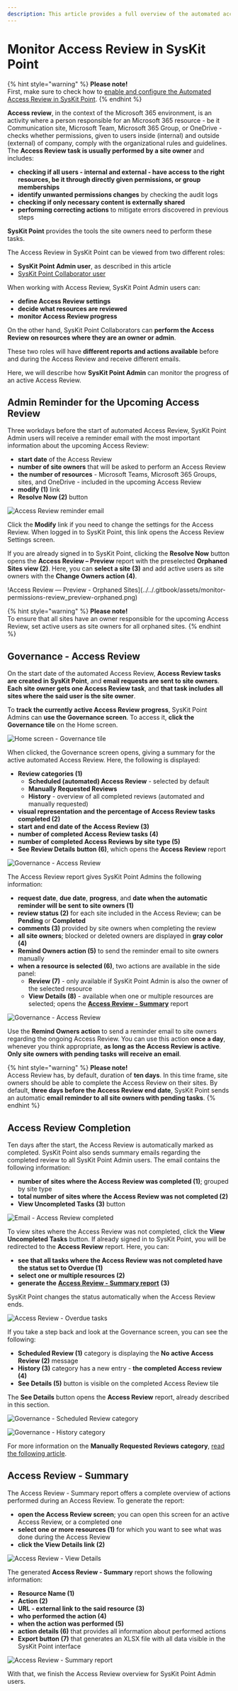 ```yaml
---
description: This article provides a full overview of the automated access review process for SysKit Point Admins.
---
```


# Monitor Access Review in SysKit Point

{% hint style="warning" %}
**Please note!**  
First, make sure to check how to [enable and configure the Automated Access Review in SysKit Point](enable-permissions-review.md).
{% endhint %}

**Access review**, in the context of the Microsoft 365 environment, is an activity where a person responsible for an Microsoft 365 resource - be it Communication site, Microsoft Team, Microsoft 365 Group, or OneDrive - checks whether permissions, given to users inside \(internal\) and outside \(external\) of company, comply with the organizational rules and guidelines. The **Access Review task is usually performed by a site owner** and includes:

* **checking if all users - internal and external - have access to the right resources, be it through directly given permissions, or group memberships**
* **identify unwanted permissions changes** by checking the audit logs 
* **checking if only necessary content is externally shared**
* **performing correcting actions** to mitigate errors discovered in previous steps

**SysKit Point** provides the tools the site owners need to perform these tasks.

The Access Review in SysKit Point can be viewed from two different roles:

* **SysKit Point Admin user**, as described in this article
* [SysKit Point Collaborator user](permissions-review.md)

When working with Access Review, SysKit Point Admin users can:

* **define Access Review settings**
* **decide what resources are reviewed**
* **monitor Access Review progress**

On the other hand, SysKit Point Collaborators can **perform the Access Review on resources where they are an owner or admin**.

These two roles will have **different reports and actions available** before and during the Access Review and receive different emails.

Here, we will describe how **SysKit Point Admin** can monitor the progress of an active Access Review.

## Admin Reminder for the Upcoming Access Review

Three workdays before the start of automated Access Review, SysKit Point Admin users will receive a reminder email with the most important information about the upcoming Access Review:

* **start date** of the Access Review
* **number of site owners** that will be asked to perform an Access Review
* **the number of resources** - Microsoft Teams, Microsoft 365 Groups, sites, and OneDrive - included in the upcoming Access Review
* **modify \(1\)** link
* **Resolve Now \(2\)** button

![Access Review reminder email](../../.gitbook/assets/permissions-review_reminder-before.png)

Click the **Modify** link if you need to change the settings for the Access Review. When logged in to SysKit Point, this link opens the Access Review Settings screen.

If you are already signed in to SysKit Point, clicking the **Resolve Now** button opens the **Access Review – Preview** report with the preselected **Orphaned Sites view \(2\)**. Here, you can **select a site \(3\)** and add active users as site owners with the **Change Owners action \(4\)**.

!Access Review &#x2014; Preview - Orphaned Sites](../../.gitbook/assets/monitor-permissions-review_preview-orphaned.png)

{% hint style="warning" %}
**Please note!**  
To ensure that all sites have an owner responsible for the upcoming Access Review, set active users as site owners for all orphaned sites.
{% endhint %}

## Governance - Access Review

On the start date of the automated Access Review, **Access Review tasks are created in SysKit Point**, and **email requests are sent to site owners**. **Each site owner gets one Access Review task**, and **that task includes all sites where the said user is the site owner**.

To **track the currently active Access Review** **progress**, SysKit Point Admins can **use the Governance screen**. To access it, **click the Governance tile** on the Home screen.

![Home screen - Governance tile](../../.gitbook/assets/monitor-permissions-review_home-screen.png)

When clicked, the Governance screen opens, giving a summary for the active automated Access Review. Here, the following is displayed:

* **Review categories \(1\)**
  * **Scheduled \(automated\) Access Review** - selected by default
  * **Manually Requested Reviews**
  * **History** - overview of all completed reviews \(automated and manually requested\)
* **visual representation and the percentage of Access Review tasks completed \(2\)**
* **start and end date of the Access Review \(3\)**
* **number of completed Access Review tasks \(4\)**
* **number of completed Access Reviews by site type \(5\)**
* **See Review Details** **button \(6\)**, which opens the **Access Review** report

![Governance - Access Review](../../.gitbook/assets/monitor-permissions-review_governance.png)

The Access Review report gives SysKit Point Admins the following information:

* **request date**, **due date**, **progress**, and **date when the automatic reminder will be sent to site owners \(1\)**
* **review status \(2\)** for each site included in the Access Review; can be **Pending** or **Completed**
* **comments \(3\)** provided by site owners when completing the review
* **all site owners**; blocked or deleted owners are displayed in **gray color \(4\)**
* **Remind Owners action \(5\)** to send the reminder email to site owners manually 
* **when a resource is selected \(6\)**, two actions are available in the side panel:
  * **Review \(7\)** - only available if SysKit Point Admin is also the owner of the selected resource
  * **View Details \(8\)** - available when one or multiple resources are selected; opens the [**Access Review - Summary**](monitor-permissions-review.md#permissions-review-summary) report

![Governance - Access Review](../../.gitbook/assets/monitor-permissions-review_permissions-review.png)

Use the **Remind Owners action** to send a reminder email to site owners regarding the ongoing Access Review. You can use this action **once a day**, whenever you think appropriate, **as long as the Access Review is active**. **Only site owners with pending tasks will receive an email**.

{% hint style="warning" %}
**Please note!**  
Access Review has, by default, duration of **ten days**. In this time frame, site owners should be able to complete the Access Review on their sites. By default, **three days before the Access Review end date**, SysKit Point sends an automatic **email reminder to all site owners with pending tasks**.
{% endhint %}

## Access Review Completion

Ten days after the start, the Access Review is automatically marked as completed. SysKit Point also sends summary emails regarding the completed review to all SysKit Point Admin users. The email contains the following information:

* **number of sites where the Access Review was completed \(1\)**; grouped by site type
* **total number of sites where the Access Review was not completed \(2\)**
* **View Uncompleted Tasks \(3\)** button

![Email - Access Review completed](../../.gitbook/assets/monitor-permissions-review_email-after%20%282%29%20%282%29%20%283%29%20%282%29%20%282%29.png)

To view sites where the Access Review was not completed, click the **View Uncompleted Tasks** button. If already signed in to SysKit Point, you will be redirected to the **Access Review** report. Here, you can:

* **see that all tasks where the Access Review was not completed have the status set to Overdue \(1\)** 
* **select one or multiple resources \(2\)**
* **generate the** [**Access Review - Summary report**](monitor-permissions-review.md#permissions-review---summary) **\(3\)**

SysKit Point changes the status automatically when the Access Review ends.

![Access Review - Overdue tasks](../../.gitbook/assets/monitor-permissions-review_overdue.png)

If you take a step back and look at the Governance screen, you can see the following:

* **Scheduled Review \(1\)** category is displaying the **No active Access Review \(2\)** message
* **History \(3\)** category has a new entry - **the completed Access review \(4\)**
* **See Details \(5\)** button is visible on the completed Access Review tile

The **See Details** button opens the **Access Review** report, already described in this section.

![Governance - Scheduled Review category](../../.gitbook/assets/monitor-permissions-review_no-active.png)

![Governance - History category](../../.gitbook/assets/monitor-permissions-review_history.png)

For more information on the **Manually Requested Reviews category**, [read the following article](manually-request-permissions-review.md).

## Access Review - Summary

The Access Review - Summary report offers a complete overview of actions performed during an Access Review. To generate the report:

* **open the Access Review screen**; you can open this screen for an active Access Review, or a completed one
* **select one or more resources \(1\)** for which you want to see what was done during the Access Review
* **click the View Details link \(2\)** 

![Access Review - View Details](../../.gitbook/assets/monitor-permissions-review_view-details.png)

The generated **Access Review - Summary** report shows the following information:

* **Resource Name \(1\)**
* **Action \(2\)**
* **URL - external link to the said resource \(3\)**
* **who performed the action \(4\)** 
* **when the action was performed \(5\)**
* **action details \(6\)** that provides all information about performed actions 
* **Export button \(7\)** that generates an XLSX file with all data visible in the SysKit Point interface

![Access Review - Summary report](../../.gitbook/assets/monitor-permissions-review_summary.png)

With that, we finish the Access Review overview for SysKit Point Admin users.


